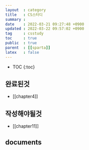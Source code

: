 ```yaml
---
layout  : category
title   : CS스터디
summary : 
date    : 2022-03-21 09:27:48 +0900
updated : 2022-03-22 09:57:02 +0900
tag     : csstudy
toc     : true
public  : true
parent  : [[sparta]]
latex   : false
---
```

* TOC
{:toc}

## 완료된것

* [[chapter4]]

## 작성해야될것
* [[chapter11]]


## documents


